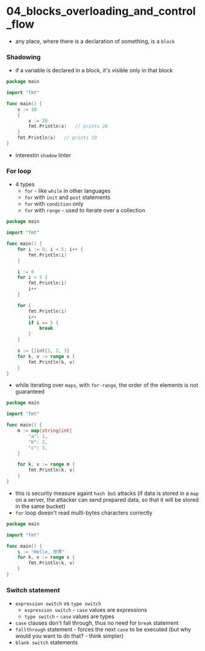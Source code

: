 # 04_blocks_overloading_and_control_flow

* any place, where there is a declaration of something, is a `block`

### Shadowing
* if a variable is declared in a block, it's visible only in that block
```go
package main

import "fmt"

func main() {
    x := 10
    {
        x := 20
        fmt.Println(x)   // prints 20
    }
    fmt.Println(x)   // prints 10
}
```
* interestin `shadow` linter

### For loop
* 4 types
    * `for` - like `while` in other languages
    * `for` with `init` and `post` statements
    * `for` with `condition` only
    * `for` with `range` - used to iterate over a collection
```go
package main

import "fmt"

func main() {
    for i := 0; i < 5; i++ {
        fmt.Println(i)
    }

    i := 0
    for i < 5 {
        fmt.Println(i)
        i++
    }

    for {
        fmt.Println(i)
        i++
        if i == 5 {
            break
        }
    }

    s := []int{1, 2, 3}
    for k, v := range s {
        fmt.Println(k, v)
    }
}
```
* while iterating over `maps`, with `for-range`, the order of the elements is not guaranteed
```go
package main

import "fmt"

func main() {
    m := map[string]int{
        "a": 1,
        "b": 2,
        "c": 3,
    }

    for k, v := range m {
        fmt.Println(k, v)
    }
}
```
* this is security measure againt `hash DoS` attacks (if data is stored in a `map` on a server, the attacker can send prepared data, so that it will be stored in the same bucket)
* `for` loop doesn't read multi-bytes characters correctly
```go
package main

import "fmt"

func main() {
    s := "Hello, 世界"
    for k, v := range s {
        fmt.Println(k, v)
    }
}
```
### Switch statement
* `expression switch` vs `type switch`
    - `expression switch` - `case` values are expressions
    - `type switch` - `case` values are types
* `case` clauses don't fall through, thus no need for `break` statement
* `fallthrough` statement - forces the next `case` to be executed (but why would you want to do that? - think simpler)
* `blank switch` statements 
